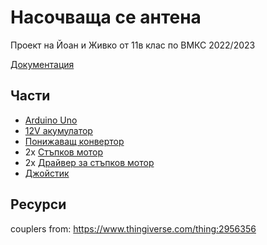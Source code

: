 # Насочваща се антена
Проект на Йоан и Живко от 11в клас по ВМКС 2022/2023

[Документация](https://docs.google.com/document/d/1H8JA3U-Lvp6nKhMtDADn5f0bihCAqSqjBm5li3ldVWE/edit)

## Части
- [Arduino Uno](https://store.arduino.cc/products/arduino-uno-rev3)
- [12V акумулатор](https://elimex.bg/product/31382-akumulator-12v-1.4ah-lava)
- [Понижаващ конвертор](https://elimex.bg/product/77701-kit-k523-konvertor-ponizhavasht-dcdc-vh5-35vizh1-3-33v2a-led-voltmetar)
- 2x  [Стъпков мотор](https://elimex.bg/product/86485-motor-stupkov-17pm-k077bp01cn-10.2v-0.3a
)
- 2x [Драйвер за стъпков мотор](https://elimex.bg/product/82646-lit-k2197-driver-za-stapkov-motor-s-ic-a3967slbt)
- [Джойстик](https://elimex.bg/product/74876-kit-k2125-modul-ps2-dzhoystik-za-avrpic-i-dr)

## Ресурси
couplers from: https://www.thingiverse.com/thing:2956356
